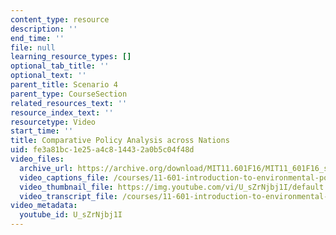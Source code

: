 ```yaml
---
content_type: resource
description: ''
end_time: ''
file: null
learning_resource_types: []
optional_tab_title: ''
optional_text: ''
parent_title: Scenario 4
parent_type: CourseSection
related_resources_text: ''
resource_index_text: ''
resourcetype: Video
start_time: ''
title: Comparative Policy Analysis across Nations
uid: fe3a81bc-1e25-a4c8-1443-2a0b5c04f48d
video_files:
  archive_url: https://archive.org/download/MIT11.601F16/MIT11_601F16_s04_300k.mp4
  video_captions_file: /courses/11-601-introduction-to-environmental-policy-and-planning-fall-2016/e294e0eae1db5d26ab8e3c3892110fab_U_sZrNjbj1I.vtt
  video_thumbnail_file: https://img.youtube.com/vi/U_sZrNjbj1I/default.jpg
  video_transcript_file: /courses/11-601-introduction-to-environmental-policy-and-planning-fall-2016/f532ed4ac620e938106a089ef9946d02_U_sZrNjbj1I.pdf
video_metadata:
  youtube_id: U_sZrNjbj1I
---
```

